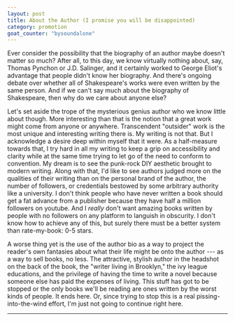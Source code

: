 ```yaml
---
layout: post
title: About the Author (I promise you will be disappointed)
category: promotion
goat_counter: "bysoundalone" 
---
```


Ever consider the possibility that the biography of an author maybe doesn't matter so much? After all, to this day, we know virtually nothing about, say, Thomas Pynchon or J.D. Salinger, and it certainly worked to George Eliot's advantage that people didn't know her biography. And there's ongoing debate over whether all of Shakespeare's works were even written by the same person. And if we can't say much about the biography of Shakespeare, then why do we care about anyone else?

Let's set aside the trope of the mysterious genius author who we know little about though. More interesting than that is the notion that a great work might come from anyone or anywhere. Transcendent "outsider" work is the most unique and interesting writing there is. My writing is not that. But I acknowledge a desire deep within myself that it were. As a half-measure towards that, I try hard in all my writing to keep a grip on accessibility and clarity while at the same time trying to let go of the need to conform to convention. My dream is to see the punk-rock DIY aesthetic brought to modern writing. Along with that, I'd like to see authors judged more on the qualities of their writing than on the personal brand of the author, the number of followers, or credentials bestowed by some arbitrary authority like a university. I don't think people who have never written a book should get a fat advance from a publisher because they have half a million followers on youtube. And I _really_ don't want amazing books written by people with no followers on any platform to languish in obscurity. I don't know how to achieve any of this, but surely there must be a better system than rate-my-book: 0-5 stars.

A worse thing yet is the use of the author bio as a way to project the reader's own fantasies about what their life might be onto the author --- as a way to sell books, no less. The attractive, stylish author in the headshot on the back of the book, the "writer living in Brooklyn," the ivy league educations, and the privilege of having the time to write a novel because someone else has paid the expenses of living. This stuff has got to be stopped or the only books we'll be reading are ones written by the worst kinds of people. It ends here. Or, since trying to stop this is a real pissing-into-the-wind effort, I'm just not going to continue right here.

----------------------------------------


